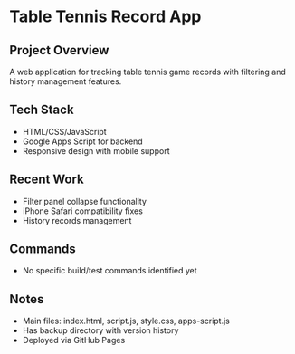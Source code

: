 # Table Tennis Record App

## Project Overview
A web application for tracking table tennis game records with filtering and history management features.

## Tech Stack
- HTML/CSS/JavaScript
- Google Apps Script for backend
- Responsive design with mobile support

## Recent Work
- Filter panel collapse functionality
- iPhone Safari compatibility fixes
- History records management

## Commands
- No specific build/test commands identified yet

## Notes
- Main files: index.html, script.js, style.css, apps-script.js
- Has backup directory with version history
- Deployed via GitHub Pages